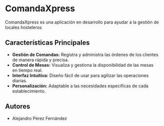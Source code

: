 # ComandaXpress
ComandaXpress es una aplicación en desarrollo para ayudar a la gestión de locales hosteleros

## Características Principales
- **Gestión de Comandas:** Registra y administra las órdenes de los clientes de manera rápida y precisa.
- **Control de Mesas:** Visualiza y gestiona la disponibilidad de las mesas en tiempo real.
- **Interfaz Intuitiva:** Diseño fácil de usar para agilizar las operaciones diarias.
- **Personalización:** Adaptable a las necesidades específicas de cada establecimiento.

## Autores
- Alejandro Pérez Fernández
